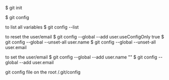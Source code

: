$ git init

$ git config

to list all variables
$ git config --list

to reset the user/email
$ git config --global --add user.useConfigOnly true
$ git config --global --unset-all user.name
$ git config --global --unset-all user.email

to set the user/email
$ git config --global --add user.name ""
$ git config --global --add user.email

git config file on the root
/.git/config
